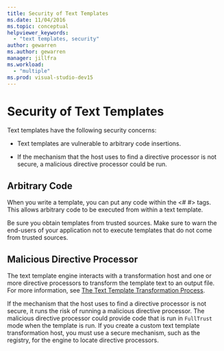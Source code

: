 ```yaml
---
title: Security of Text Templates
ms.date: 11/04/2016
ms.topic: conceptual
helpviewer_keywords:
  - "text templates, security"
author: gewarren
ms.author: gewarren
manager: jillfra
ms.workload:
  - "multiple"
ms.prod: visual-studio-dev15
---
```

# Security of Text Templates
Text templates have the following security concerns:

-   Text templates are vulnerable to arbitrary code insertions.

-   If the mechanism that the host uses to find a directive processor is not secure, a malicious directive processor could be run.

## Arbitrary Code
 When you write a template, you can put any code within the \<# #> tags. This allows arbitrary code to be executed from within a text template.

 Be sure you obtain templates from trusted sources. Make sure to warn the end-users of your application not to execute templates that do not come from trusted sources.

## Malicious Directive Processor
 The text template engine interacts with a transformation host and one or more directive processors to transform the template text to an output file. For more information, see [The Text Template Transformation Process](../modeling/the-text-template-transformation-process.md).

 If the mechanism that the host uses to find a directive processor is not secure, it runs the risk of running a malicious directive processor. The malicious directive processor could provide code that is run in `FullTrust` mode when the template is run. If you create a custom text template transformation host, you must use a secure mechanism, such as the registry, for the engine to locate directive processors.